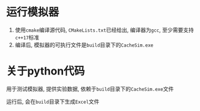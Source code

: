 # 运行模拟器

1. 使用`cmake`编译源代码, `CMakeLists.txt`已经给出, 编译器为`gcc`, 至少需要支持`c++17`标准
2. 编译后, 模拟器的可执行文件是`build`目录下的`CacheSim.exe`

# 关于python代码

用于测试模拟器, 提供实验数据, 依赖于`build`目录下的`CacheSim.exe`文件

运行后, 会在`build`目录下生成`Excel`文件
